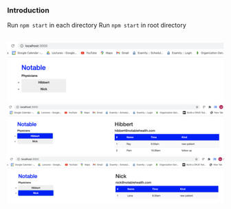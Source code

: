 ### Introduction
Run `npm start` in each directory
Run `npm start` in root directory

 </br>       
<img src="demo1.png" width="600">   
<img src="demo2.png" width="600">
<img src="demo3.png" width="600">
 </br>   
